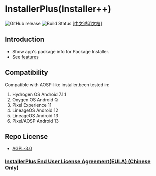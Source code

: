 # InstallerPlus(Installer++)

![GitHub release](https://img.shields.io/github/v/release/NextAlone/InstallerPlus?color=success&label=Release&logo=github) ![Build Status](https://img.shields.io/github/actions/workflow/status/NextAlone/InstallerPlus/autoci.yml?label=Build&logo=github) [[中文说明文档]](README_CN.md)

## Introduction

- Show app's package info for Package Installer.
- See [features](image/README.md)

## Compatibility

Compatible with AOSP-like installer,been tested in:  

1. Hydrogen OS Android 7.1.1
2. Oxygen OS Android Q
3. Pixel Experience 11
4. LineageOS Android 12
5. LineageOS Android 13
6. Pixel/AOSP Android 13

## Repo License

- [AGPL-3.0](./LICENSE.md)

### [InstallerPlus End User License Agreement(EULA) (Chinese Only)](./app/src/main/assets/eula.md)
